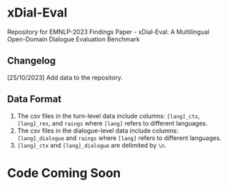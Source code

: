 # xDial-Eval
Repository for EMNLP-2023 Findings Paper - xDial-Eval: A Multilingual Open-Domain Dialogue Evaluation Benchmark

## Changelog

[25/10/2023] Add data to the repository.

## Data Format

1. The csv files in the turn-level data include columns: ``[lang]_ctx``, ``[lang]_res``, and ``raings`` where ``[lang]`` refers to different languages.
2. The csv files in the dialogue-level data include columns: ``[lang]_dialogue`` and ``raings`` where ``[lang]`` refers to different languages.
3. ``[lang]_ctx`` and ``[lang]_dialogue`` are delimited by ```\n```.

# Code Coming Soon
